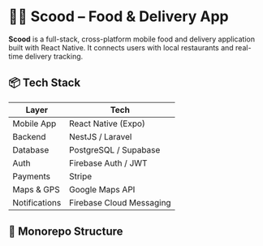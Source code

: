 # 🚴‍♀️ Scood – Food & Delivery App

**Scood** is a full-stack, cross-platform mobile food and delivery application built with React Native. It connects users with local restaurants and real-time delivery tracking.

## 📦 Tech Stack

| Layer         | Tech                        |
|---------------|-----------------------------|
| Mobile App    | React Native (Expo)         |
| Backend       | NestJS / Laravel            |
| Database      | PostgreSQL / Supabase       |
| Auth          | Firebase Auth / JWT         |
| Payments      | Stripe                      |
| Maps & GPS    | Google Maps API             |
| Notifications | Firebase Cloud Messaging    |

## 📁 Monorepo Structure

